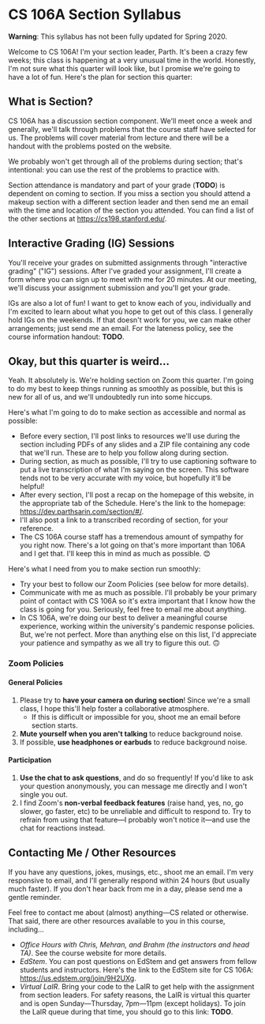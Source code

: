# CS 106A Section Syllabus

<div class="alert alert-warning" role="alert">
    <b>Warning</b>: This syllabus has not been fully updated for Spring 2020.
</div>

Welcome to CS 106A! I'm your section leader, Parth. It's been a crazy few weeks; this class is happening at a very unusual time in the world. Honestly, I'm not sure what this quarter will look like, but I promise we're going to have a lot of fun. Here's the plan for section this quarter:

## What is Section?
CS 106A has a discussion section component. We'll meet once a week and generally, we'll talk through problems that the course staff have selected for us. The problems will cover material from lecture and there will be a handout with the problems posted on the website.

We probably won't get through all of the problems during section; that's intentional: you can use the rest of the problems to practice with.

Section attendance is mandatory and part of your grade (**TODO**) is dependent on coming to section. If you miss a section you should attend a makeup section with a different section leader and then send me an email with the time and location of the section you attended. You can find a list of the other sections at <https://cs198.stanford.edu/>.

## Interactive Grading (IG) Sessions
You'll receive your grades on submitted assignments through "interactive grading" ("IG") sessions. After I've graded your assignment, I'll create a form where you can sign up to meet with me for 20 minutes. At our meeting, we'll discuss your assignment submission and you'll get your grade. 

IGs are also a lot of fun! I want to get to know each of you, individually and I'm excited to learn about what you hope to get out of this class. I generally hold IGs on the weekends. If that doesn't work for you, we can make other arrangements; just send me an email. For the lateness policy, see the course information handout: **TODO**.

## Okay, but this quarter is weird...
Yeah. It absolutely is. We're holding section on Zoom this quarter. I'm going to do my best to keep things running as smoothly as possible, but this is new for all of us, and we'll undoubtedly run into some hiccups.

Here's what I'm going to do to make section as accessible and normal as possible:
- Before every section, I'll post links to resources we'll use during the section including PDFs of any slides and a ZIP file containing any code that we'll run. These are to help you follow along during section.
- During section, as much as possible, I'll try to use captioning software to put a live transcription of what I'm saying on the screen. This software tends not to be very accurate with my voice, but hopefully it'll be helpful!
- After every section, I'll post a recap on the homepage of this website, in the appropriate tab of the Schedule. Here's the link to the homepage: <https://dev.parthsarin.com/section/#/>.
- I'll also post a link to a transcribed recording of section, for your reference.
- The CS 106A course staff has a tremendous amount of sympathy for you right now. There's a lot going on that's more important than 106A and I get that. I'll keep this in mind as much as possible. &#128522;

Here's what I need from you to make section run smoothly:
- Try your best to follow our Zoom Policies (see below for more details).
- Communicate with me as much as possible. I'll probably be your primary point of contact with CS 106A so it's extra important that I know how the class is going for you. Seriously, feel free to email me about anything.
- In CS 106A, we're doing our best to deliver a meaningful course experience, working within the university's pandemic response policies. But, we're not perfect. More than anything else on this list, I'd appreciate your patience and sympathy as we all try to figure this out. &#128579;

### Zoom Policies
#### General Policies
1. Please try to **have your camera on during section**! Since we're a small class, I hope this'll help foster a collaborative atmosphere.
	* If this is difficult or impossible for you, shoot me an email before section starts.
2. **Mute yourself when you aren't talking** to reduce background noise.
3. If possible, **use headphones or earbuds** to reduce background noise.

#### Participation
1. **Use the chat to ask questions**, and do so frequently! If you'd like to ask your question anonymously, you can message me directly and I won't single you out.
2. I find Zoom's **non-verbal feedback features** (raise hand, yes, no, go slower, go faster, etc) to be unreliable and difficult to respond to. Try to refrain from using that feature—I probably won't notice it—and use the chat for reactions instead.

## Contacting Me / Other Resources
If you have any questions, jokes, musings, etc., shoot me an email. I'm very responsive to email, and I'll generally respond within 24 hours (but usually much faster). If you don't hear back from me in a day, please send me a gentle reminder. 

Feel free to contact me about (almost) anything—CS related or otherwise. That said, there are other resources available to you in this course, including...
- *Office Hours with Chris, Mehran, and Brahm (the instructors and head TA)*. See the course website for more details.
- *EdStem*. You can post questions on EdStem and get answers from fellow students and instructors. Here's the link to the EdStem site for CS 106A: <https://us.edstem.org/join/9H2UXg>.
- *Virtual LaIR*. Bring your code to the LaIR to get help with the assignment from section leaders. For safety reasons, the LaIR is virtual this quarter and is open Sunday—Thursday, 7pm—11pm (except holidays). To join the LaIR queue during that time, you should go to this link: **TODO**.